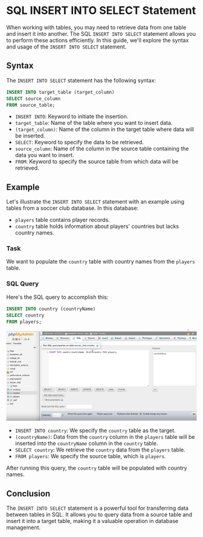 # SQL INSERT INTO SELECT Statement

When working with tables, you may need to retrieve data from one table and insert it into another. The SQL `INSERT INTO SELECT` statement allows you to perform these actions efficiently. In this guide, we'll explore the syntax and usage of the `INSERT INTO SELECT` statement.

## Syntax

The `INSERT INTO SELECT` statement has the following syntax:

```sql
INSERT INTO target_table (target_column)
SELECT source_column
FROM source_table;
```

- `INSERT INTO`: Keyword to initiate the insertion.
- `target_table`: Name of the table where you want to insert data.
- `(target_column)`: Name of the column in the target table where data will be inserted.
- `SELECT`: Keyword to specify the data to be retrieved.
- `source_column`: Name of the column in the source table containing the data you want to insert.
- `FROM`: Keyword to specify the source table from which data will be retrieved.

## Example

Let's illustrate the `INSERT INTO SELECT` statement with an example using tables from a soccer club database. In this database:

- `players` table contains player records.
- `country` table holds information about players' countries but lacks country names.

### Task

We want to populate the `country` table with country names from the `players` table.

### SQL Query

Here's the SQL query to accomplish this:

```sql
INSERT INTO country (countryName)
SELECT country
FROM players;
```
![Alt text](image-4.png)

- `INSERT INTO country`: We specify the `country` table as the target.
- `(countryName)`: Data from the `country` column in the `players` table will be inserted into the `countryName` column in the `country` table.
- `SELECT country`: We retrieve the `country` data from the `players` table.
- `FROM players`: We specify the source table, which is `players`.

After running this query, the `country` table will be populated with country names.

## Conclusion

The `INSERT INTO SELECT` statement is a powerful tool for transferring data between tables in SQL. It allows you to query data from a source table and insert it into a target table, making it a valuable operation in database management.